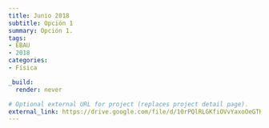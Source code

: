 ```yaml
---
title: Junio 2018
subtitle: Opción 1
summary: Opción 1.
tags:
- EBAU
- 2018
categories:
- Física

_build:
  render: never

# Optional external URL for project (replaces project detail page).
external_link: https://drive.google.com/file/d/10rPQlRLGKfiOVvYaxoOeGTKEEIGHJPvX/view
---
```


